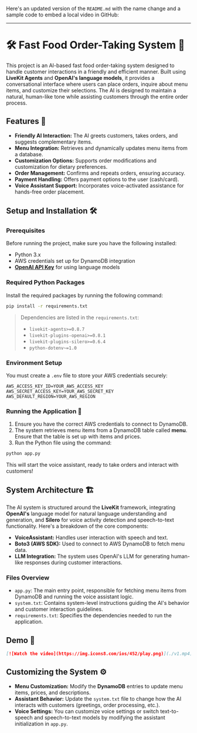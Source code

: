 Here's an updated version of the `README.md` with the name change and a sample code to embed a local video in GitHub:

---

# 🛠️ Fast Food Order-Taking System 🍔

This project is an AI-based fast food order-taking system designed to handle customer interactions in a friendly and efficient manner. Built using **LiveKit Agents** and **OpenAI's language models**, it provides a conversational interface where users can place orders, inquire about menu items, and customize their selections. The AI is designed to maintain a natural, human-like tone while assisting customers through the entire order process.

## Features 🎯

- **Friendly AI Interaction:** The AI greets customers, takes orders, and suggests complementary items.
- **Menu Integration:** Retrieves and dynamically updates menu items from a database.
- **Customization Options:** Supports order modifications and customization for dietary preferences.
- **Order Management:** Confirms and repeats orders, ensuring accuracy.
- **Payment Handling:** Offers payment options to the user (cash/card).
- **Voice Assistant Support:** Incorporates voice-activated assistance for hands-free order placement.

## Setup and Installation 🛠️

### Prerequisites
Before running the project, make sure you have the following installed:
- Python 3.x
- AWS credentials set up for DynamoDB integration
- **[OpenAI API Key](https://beta.openai.com/signup/)** for using language models

### Required Python Packages
Install the required packages by running the following command:

```bash
pip install -r requirements.txt
```

> Dependencies are listed in the `requirements.txt`:
> - `livekit-agents>=0.8.7`
> - `livekit-plugins-openai>=0.8.1`
> - `livekit-plugins-silero>=0.6.4`
> - `python-dotenv~=1.0`

### Environment Setup
You must create a `.env` file to store your AWS credentials securely:

```env
AWS_ACCESS_KEY_ID=YOUR_AWS_ACCESS_KEY
AWS_SECRET_ACCESS_KEY=YOUR_AWS_SECRET_KEY
AWS_DEFAULT_REGION=YOUR_AWS_REGION
```

### Running the Application 🚀

1. Ensure you have the correct AWS credentials to connect to DynamoDB.
2. The system retrieves menu items from a DynamoDB table called **menu**. Ensure that the table is set up with items and prices.
3. Run the Python file using the command:

```bash
python app.py
```

This will start the voice assistant, ready to take orders and interact with customers!

## System Architecture 🏗️

The AI system is structured around the **LiveKit** framework, integrating **OpenAI's** language model for natural language understanding and generation, and **Silero** for voice activity detection and speech-to-text functionality. Here's a breakdown of the core components:

- **VoiceAssistant:** Handles user interaction with speech and text.
- **Boto3 (AWS SDK):** Used to connect to AWS DynamoDB to fetch menu data.
- **LLM Integration:** The system uses OpenAI's LLM for generating human-like responses during customer interactions.
  
### Files Overview

- `app.py`: The main entry point, responsible for fetching menu items from DynamoDB and running the voice assistant logic.
- `system.txt`: Contains system-level instructions guiding the AI's behavior and customer interaction guidelines.
- `requirements.txt`: Specifies the dependencies needed to run the application.

## Demo 🎥

```markdown
[![Watch the video](https://img.icons8.com/ios/452/play.png)](./v1.mp4)

```

## Customizing the System ⚙️

- **Menu Customization:** Modify the **DynamoDB** entries to update menu items, prices, and descriptions.
- **Assistant Behavior:** Update the `system.txt` file to change how the AI interacts with customers (greetings, order processing, etc.).
- **Voice Settings:** You can customize voice settings or switch text-to-speech and speech-to-text models by modifying the assistant initialization in `app.py`.

